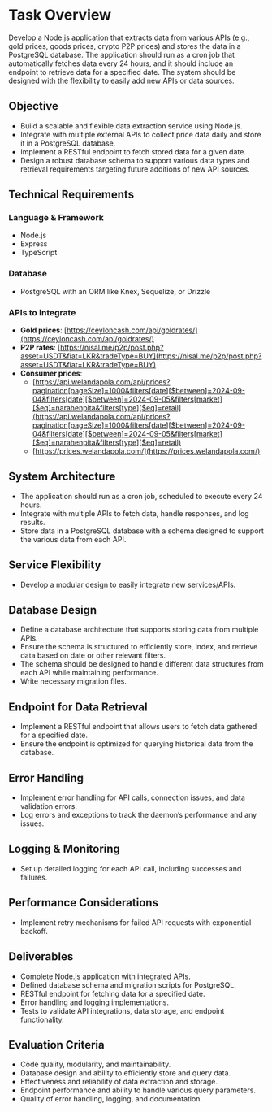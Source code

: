 # Task Overview

Develop a Node.js application that extracts data from various APIs (e.g., gold prices, goods prices, crypto P2P prices) and stores the data in a PostgreSQL database. The application should run as a cron job that automatically fetches data every 24 hours, and it should include an endpoint to retrieve data for a specified date. The system should be designed with the flexibility to easily add new APIs or data sources.

## Objective

- Build a scalable and flexible data extraction service using Node.js.
- Integrate with multiple external APIs to collect price data daily and store it in a PostgreSQL database.
- Implement a RESTful endpoint to fetch stored data for a given date.
- Design a robust database schema to support various data types and retrieval requirements targeting future additions of new API sources.

## Technical Requirements

### Language & Framework

- Node.js
- Express
- TypeScript

### Database

- PostgreSQL with an ORM like Knex, Sequelize, or Drizzle

### APIs to Integrate

- **Gold prices**: [https://ceyloncash.com/api/goldrates/](https://ceyloncash.com/api/goldrates/)
- **P2P rates**: [https://nisal.me/p2p/post.php?asset=USDT&fiat=LKR&tradeType=BUY](https://nisal.me/p2p/post.php?asset=USDT&fiat=LKR&tradeType=BUY)
- **Consumer prices**: 
  - [https://api.welandapola.com/api/prices?pagination[pageSize]=1000&filters[date][$between]=2024-09-04&filters[date][$between]=2024-09-05&filters[market][$eq]=narahenpita&filters[type][$eq]=retail](https://api.welandapola.com/api/prices?pagination[pageSize]=1000&filters[date][$between]=2024-09-04&filters[date][$between]=2024-09-05&filters[market][$eq]=narahenpita&filters[type][$eq]=retail)
  - [https://prices.welandapola.com/](https://prices.welandapola.com/)

## System Architecture

- The application should run as a cron job, scheduled to execute every 24 hours.
- Integrate with multiple APIs to fetch data, handle responses, and log results.
- Store data in a PostgreSQL database with a schema designed to support the various data from each API.

## Service Flexibility

- Develop a modular design to easily integrate new services/APIs.

## Database Design

- Define a database architecture that supports storing data from multiple APIs.
- Ensure the schema is structured to efficiently store, index, and retrieve data based on date or other relevant filters.
- The schema should be designed to handle different data structures from each API while maintaining performance.
- Write necessary migration files.

## Endpoint for Data Retrieval

- Implement a RESTful endpoint that allows users to fetch data gathered for a specified date.
- Ensure the endpoint is optimized for querying historical data from the database.

## Error Handling

- Implement error handling for API calls, connection issues, and data validation errors.
- Log errors and exceptions to track the daemon’s performance and any issues.

## Logging & Monitoring

- Set up detailed logging for each API call, including successes and failures.

## Performance Considerations

- Implement retry mechanisms for failed API requests with exponential backoff.

## Deliverables

- Complete Node.js application with integrated APIs.
- Defined database schema and migration scripts for PostgreSQL.
- RESTful endpoint for fetching data for a specified date.
- Error handling and logging implementations.
- Tests to validate API integrations, data storage, and endpoint functionality.

## Evaluation Criteria

- Code quality, modularity, and maintainability.
- Database design and ability to efficiently store and query data.
- Effectiveness and reliability of data extraction and storage.
- Endpoint performance and ability to handle various query parameters.
- Quality of error handling, logging, and documentation.
